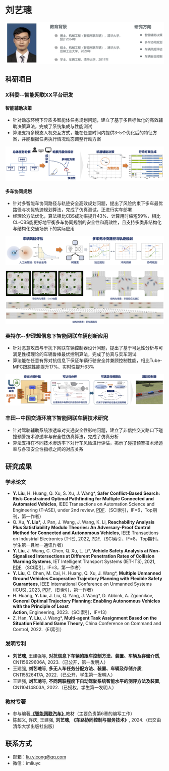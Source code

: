 # 刘艺璁

![](background.png)

## 科研项目

### X科委--智能网联XX平台研发

#### 智能辅助决策

- 针对动态环境下异质多智能体任务规划问题，建立了基于多目标优化的高效辅助决策算法，完成了系统集成与性能测试
- 算法支持多模态人机交互方式，能在任意时间内提供3-5个优化后的特征方案，并能根据任务执行情况动态调整行动方案

![](/research/mp.png)

#### 多车协同规划

- 针对多智能车协同路径与轨迹安全高效规划问题，提出了风险约束下多车最优路径与次优轨迹规划算法，完成了仿真测试，正进行实车部署
- 经理论方法优化，算法相比CBS成功率提升43%、计算用时缩短59%，相比CL-CBS能更好地平衡多车协同规划的安全性和高效性，且支持多类非结构化与结构化交通场景下的实际应用

![](/research/pf-1.png)

![](/research/pf-2.png)

### 英特尔--非理想信息下智能网联车辆创新应用

- 针对恶意攻击与干扰下网联车辆控制器设计问题，提出了基于可达性分析与可满足性模理论的车辆鲁棒最优控制算法，完成了仿真与实车测试
- 算法能在任意有界对抗信息下保证车辆行驶安全并兼顾控制性能，相比Tube-MPC跟踪性能提升17%、实时性提升63%

![](/research/ct.png)

### 丰田--中国交通环境下智能网联车辆技术研究

- 针对驾驶辅助系统渗透率对交通安全性影响问题，建立了非信控交叉路口下碰撞预警技术渗透率与安全性仿真算法，完成了仿真分析
- 算法支持在不同技术渗透率下对行车风险进行评估，掲示了碰撞预警技术渗透率与各项安全性指标之间的对应关系

## 研究成果

### 学术论文

- **Y. Liu**, H. Huang, Q. Xu, S. Xu, J. Wang*, **Safer Conflict-Based Search: Risk-Constrained Optimal Pathfinding for Multiple Connected and Automated Vehicles**, IEEE Transactions on Automation Science and Engineering (T-ASE), under 2nd review, [PDF](/papers/IEEE-TASE.pdf).（SCI索引，IF=6，Top期刊，第一作者）
- Q. Xu, **Y. Liu***, J. Pan, J. Wang, J. Wang, K. Li, **Reachability Analysis Plus Satisfiability Modulo Theories: An Adversary-Proof Control Method for Connected and Autonomous Vehicles**, IEEE Transactions on Industrial Electronics (T-IE), 2022, [PDF](/papers/IEEE-TIE.pdf).（SCI索引，IF=8，Top期刊，学生第一且唯一通讯作者）
- **Y. Liu**, J. Wang, C. Chen, Q. Xu, L. Li*, **Vehicle Safety Analysis at Non-Signalised Intersections at Different Penetration Rates of Collision Warning Systems**, IET Intelligent Transport Systems (IET-ITS), 2021, [PDF](/papers/IET-ITS.pdf).（SCI索引，IF=3，第一作者）
- **Y. Liu**, C. Chen, M. Cai, H. Huang, Q. Xu, J. Wang*, **Multiple Unmanned Ground Vehicles Cooperative Trajectory Planning with Flexible Safety Guarantees**, IEEE International Conference on Unmanned Systems (ICUS), 2023, [PDF](/papers/IEEE-ICUS.pdf).（EI索引，第一作者）
- H. Huang, **Y. Liu**, J. Liu, Q. Yang, J. Wang*, D. Abbink, A. Zgonnikov, **General Optimal Trajectory Planning: Enabling Autonomous Vehicles with the Principle of Least Action**, Engineering, 2023.（SCI索引，IF=13）
- Z. Han, **Y. Liu**, J. Wang*, **Multi-agent Task Assignment Based on the Situation Field and Game Theory**, China Conference on Command and Control, 2022.（EI索引）

### 发明专利

- **刘艺璁**, 王建强等, **对抗信息下车辆的跟车控制方法、装置、车辆及存储介质**, CN115629606A, 2023.（已公开，第一发明人）
- 王建强, **刘艺璁**等, **多无人车任务分配方法、装置、车辆及存储介质**, CN115526417A, 2022.（已公开，学生第一发明人）
- 王建强, **刘艺璁**等, **不同网联程度下自动驾驶系统智能水平的测评方法及装置**, CN110414803A, 2022.（已授权，学生第一发明人）

### 教材专著

- 参与编著[**《智能网联汽车》**](http://www.tup.tsinghua.edu.cn/booksCenter/book_09165001.html)教材（主要负责第6章的编写工作）
- 陈超义, 许庆, 王建强, **刘艺璁**, **《车路协同控制与服务技术》**, 2024.（已交由清华大学出版社出版）

## 联系方式

- 邮箱：liu.yicong@qq.com
- 微信：imliuyc

